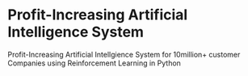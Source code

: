# Profit-Increasing Artificial Intelligence System
Profit-Increasing Artificial Intellgience System for 10million+ customer Companies using Reinforcement Learning in Python
